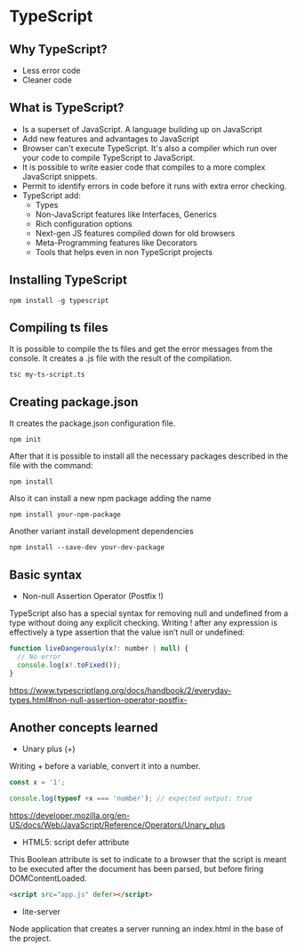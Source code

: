 # TypeScript

## Why TypeScript?

- Less error code
- Cleaner code

## What is TypeScript?

- Is a superset of JavaScript. A language building up on JavaScript
- Add new features and advantages to JavaScript
- Browser can't execute TypeScript. It's also a compiler which run over your code to compile TypeScript to JavaScript.
- It is possible to write easier code that compiles to a more complex JavaScript snippets.
- Permit to identify errors in code before it runs with extra error checking.
- TypeScript add:
  - Types
  - Non-JavaScript features like Interfaces, Generics
  - Rich configuration options
  - Next-gen JS features compiled down for old browsers
  - Meta-Programming features like Decorators
  - Tools that helps even in non TypeScript projects

## Installing TypeScript

```console
npm install -g typescript
```

## Compiling ts files

It is possible to compile the ts files and get the error messages from the console. It creates a .js file with the result of the compilation.

```console
tsc my-ts-script.ts
```

## Creating package.json

It creates the package.json configuration file.

```console
npm init
```

After that it is possible to install all the necessary packages described in the file with the command:

```console
npm install
```

Also it can install a new npm package adding the name

```console
npm install your-npm-package
```

Another variant install development dependencies

```console
npm install --save-dev your-dev-package
```

## Basic syntax

- Non-null Assertion Operator (Postfix !)

TypeScript also has a special syntax for removing null and undefined from a type without doing any explicit checking. Writing ! after any expression is effectively a type assertion that the value isn’t null or undefined:

```js
function liveDangerously(x?: number | null) {
  // No error
  console.log(x!.toFixed());
}
```

<https://www.typescriptlang.org/docs/handbook/2/everyday-types.html#non-null-assertion-operator-postfix->

## Another concepts learned

- Unary plus (+)

Writing + before a variable, convert it into a number.

```js
const x = '1';

console.log(typeof +x === 'number'); // expected output: true
```

<https://developer.mozilla.org/en-US/docs/Web/JavaScript/Reference/Operators/Unary_plus>

- HTML5: script defer attribute

This Boolean attribute is set to indicate to a browser that the script is meant to be executed after the document has been parsed, but before firing DOMContentLoaded.

```html
<script src="app.js" defer></script>
```

- lite-server

Node application that creates a server running an index.html in the base of the project.
